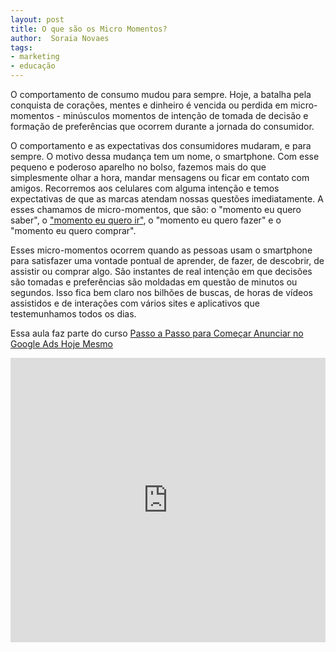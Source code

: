 ```yaml
---
layout: post
title: O que são os Micro Momentos?
author:  Soraia Novaes
tags: 
- marketing
- educação
---
```


O comportamento de consumo mudou para sempre. Hoje, a batalha pela conquista de corações, mentes e dinheiro é vencida ou perdida em micro-momentos - minúsculos momentos de intenção de tomada de decisão e formação de preferências que ocorrem durante a jornada do consumidor. 

O comportamento e as expectativas dos consumidores mudaram, e para sempre. O motivo dessa mudança tem um nome, o smartphone. Com esse pequeno e poderoso aparelho no bolso, fazemos mais do que simplesmente olhar a hora, mandar mensagens ou ficar em contato com amigos. Recorremos aos celulares com alguma intenção e temos expectativas de que as marcas atendam nossas questões imediatamente. A esses chamamos de micro-momentos, que são: o "momento eu quero saber", o ["momento eu quero ir"](https://www.thinkwithgoogle.com/intl/pt-br/estrategias-de-marketing/apps-e-mobile/micro-momento-eu-quero-ir/), o "momento eu quero fazer" e o "momento eu quero comprar". 

Esses micro-momentos ocorrem quando as pessoas usam o smartphone para satisfazer uma vontade pontual de aprender, de fazer, de descobrir, de assistir ou comprar algo. São instantes de real intenção em que decisões são tomadas e preferências são moldadas em questão de minutos ou segundos. Isso fica bem claro nos bilhões de buscas, de horas de vídeos assistidos e de interações com vários sites e aplicativos que testemunhamos todos os dias.

Essa aula faz parte do curso [Passo a Passo para Começar Anunciar no Google Ads Hoje Mesmo](https://www.udemy.com/course/anunciar-no-google-ads/?referralCode=B29779A4F88B184A5C34)

<iframe width="100%" height="455" src="https://www.youtube.com/embed/7xGCPAxxi8c" frameborder="0" allow="accelerometer; autoplay; clipboard-write; encrypted-media; gyroscope; picture-in-picture" allowfullscreen></iframe>
